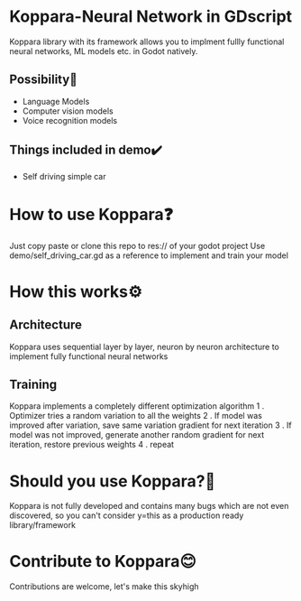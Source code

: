 # Koppara-Neural Network in GDscript
 Koppara library with its framework allows you to implment fullly functional neural networks, ML models etc. in Godot natively.
 ## Possibility💪
  * Language Models
  * Computer vision models
  * Voice recognition models
 ## Things included in demo✔️
  * Self driving simple car

# How to use Koppara❓
 Just copy paste or clone this repo to res:// of your godot project
 Use demo/self_driving_car.gd as a reference to implement and train your model

# How this works⚙️
 ## Architecture
  Koppara uses sequential layer by layer, neuron by neuron architecture to implement fully functional neural networks
 ## Training
  Koppara implements a completely different optimization algorithm
  1 . Optimizer tries a random variation to all the weights
  2 . If model was improved after variation, save same variation gradient for next iteration
  3 . If model was not improved, generate another random gradient for next iteration, restore previous weights
  4 . repeat
  
# Should you use Koppara?🤔
 Koppara is not fully developed and contains many bugs which are not even discovered, so you can't consider y=this as a production ready library/framework
 
# Contribute to Koppara😊
 Contributions are welcome, let's make this skyhigh

